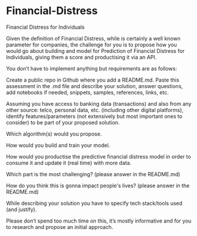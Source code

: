 # Financial-Distress

Financial Distress for Individuals

Given the definition of Financial Distress, while is certainly a well known parameter for companies, the challenge for you is to propose how you would go about building and model for Prediction of Financial Distress for Individuals, giving them a score and productising it via an API.

You don’t have to implement anything but requirements are as follows:


Create a public repo in Github where you add a README.md. Paste this assessment in the .md file and describe your solution, answer questions, add notebooks if needed, snippets, samples, references, links, etc.

Assuming you have access to banking data (transactions) and also from any other source: telco, personal data, etc. (including other digital platforms), identify features/parameters (not extensively but most important ones to consider) to be part of your proposed solution.

Which algorithm(s) would you propose.

How would you build and train your model.

How would you productise the predictive financial distress model in order to consume it and update it (real time) with more data.

Which part is the most challenging? (please answer in the README.md)

How do you think this is gonna impact people's lives? (please answer in the README.md)


While describing your solution you have to specify tech stack/tools used (and justify).


Please don’t spend too much time on this, it’s mostly informative and for you to research and propose an initial approach.
